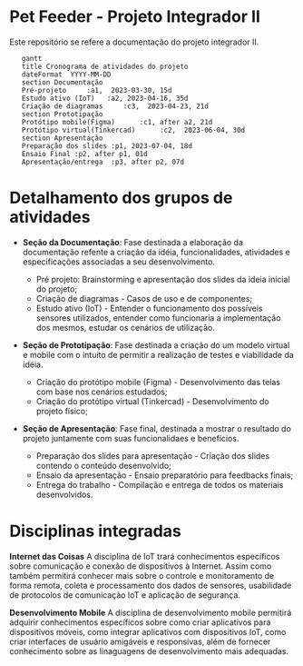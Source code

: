 # Pet Feeder - Projeto Integrador II
Este repositório se refere a documentação do projeto integrador II. 
 
 ```mermaid
    gantt
    title Cronograma de atividades do projeto
    dateFormat  YYYY-MM-DD
    section Documentação
    Pré-projeto     :a1,  2023-03-30, 15d
    Estudo ativo (IoT)   :a2, 2023-04-16, 35d
    Criação de diagramas     :c3,  2023-04-23, 21d
    section Prototipação
    Protótipo mobile(Figma)      :c1, after a2, 21d
    Protótipo virtual(Tinkercad)      :c2,  2023-06-04, 30d
    section Apresentação
    Preparação dos slides :p1, 2023-07-04, 18d
    Ensaio Final :p2, after p1, 01d
    Apresentação/entrega  :p3, after p2, 07d
``` 

# Detalhamento dos grupos de atividades

- **Seção da Documentação**: Fase destinada a elaboração da documentação refente a criação da idéia, funcionalidades, atividades e especificações associadas a seu desenvolvimento.

   - Pré projeto: Brainstorming e apresentação dos slides da ideia inicial do projeto;
   - Criação de diagramas - Casos de uso e de componentes;
   - Estudo ativo (IoT) - Entender o funcionamento dos possíveis sensores utilizados, entender como funcionaria a implementação dos mesmos, estudar os cenários de utilização.

- **Seção de Prototipação**: Fase destinada a criação do um modelo virtual e mobile com o intuito de permitir a realização de testes e viabilidade da idéia.

   - Criação do protótipo mobile (Figma) - Desenvolvimento das telas com base nos cenários estudados;
   - Criação do protótipo virtual (Tinkercad) - Desenvolvimento do projeto físico;
- **Seção de Apresentação**: Fase final, destinada a mostrar o resultado do projeto juntamente com suas funcionalidaes e benefícios.

   - Preparação dos slides para apresentação - Criação dos slides contendo o conteúdo desenvolvido;
   - Ensaio da apresentação - Ensaio preparatório para feedbacks finais;
   - Entrega do trabalho - Compilação e entrega de todos os materiais desenvolvidos.

# Disciplinas integradas
**Internet das Coisas** 
A disciplina de IoT trará conhecimentos específicos sobre comunicação e conexão de dispositivos à Internet. Assim como também permitirá conhecer mais sobre o controle e monitoramento de forma remota, coleta e processamento dos dados de sensores, usabilidade de protocolos de comunicação IoT e aplicação de segurança.

**Desenvolvimento Mobile**
 A disciplina de desenvolvimento mobile permitirá adquirir conhecimentos específicos sobre como criar aplicativos para dispositivos móveis, como integrar aplicativos com dispositivos IoT, como criar interfaces de usuário amigáveis e responsivas, além de fornecer conhecimento sobre as linaguagens de desenvolvimento mais adequadas.
